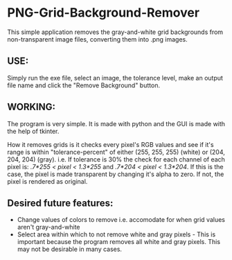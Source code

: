 # PNG-Grid-Background-Remover
This simple application removes the gray-and-white grid backgrounds from non-transparent image files, converting them into .png images.

## USE: 
Simply run the exe file, select an image, the tolerance level, make an output file name and click the "Remove Background" button.

## WORKING:
The program is very simple. It is made with python and the GUI is made with the help of tkinter.

How it removes grids is it checks every pixel's RGB values and see if it's range is within "tolerance-percent" of either (255, 255, 255) (white) or (204, 204, 204) (gray).
i.e. If tolerance is 30% the check for each channel of each pixel is: *.7\*255 < pixel < 1.3\*255* and *.7\*204 < pixel < 1.3\*204*. If this is the case, the pixel is made transparent by changing it's alpha to zero. If not, the pixel is rendered as original.

## Desired future features:
- Change values of colors to remove i.e. accomodate for when grid values aren't gray-and-white
- Select area within which to not remove white and gray pixels - This is important because the program removes all white and gray pixels. This may not be desirable in many cases.
